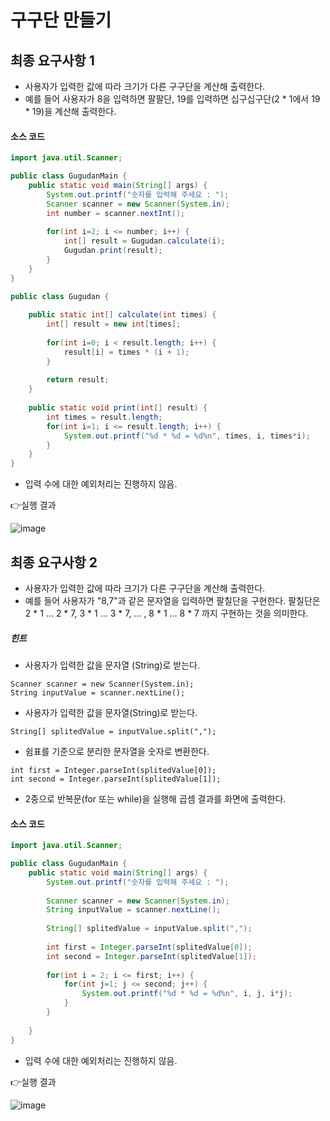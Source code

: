 # 구구단 만들기



## 최종 요구사항 1

- 사용자가 입력한 값에 따라 크기가 다른 구구단을 계산해 출력한다.
- 예를 들어 사용자가 8을 입력하면 팔팔단, 19를 입력하면 십구십구단(2 * 1에서 19 * 19)을 계산해 출력한다.



#### 소스 코드

```java
import java.util.Scanner;

public class GugudanMain {
	public static void main(String[] args) {
		System.out.printf("숫자를 입력해 주세요 : ");
		Scanner scanner = new Scanner(System.in);
		int number = scanner.nextInt();
		
		for(int i=2; i <= number; i++) {
			int[] result = Gugudan.calculate(i);
			Gugudan.print(result);
		}		
	}
}

public class Gugudan {
	
	public static int[] calculate(int times) {
		int[] result = new int[times];
		
		for(int i=0; i < result.length; i++) {
			result[i] = times * (i + 1);
		}
		
		return result;
	}
	
	public static void print(int[] result) {
		int times = result.length;
		for(int i=1; i <= result.length; i++) {
			System.out.printf("%d * %d = %d%n", times, i, times*i);
		}
	}
}

```

- 입력 수에 대한 예외처리는 진행하지 않음.

👉실행 결과

![image](https://user-images.githubusercontent.com/52458039/126437739-2eaac906-6651-44dd-b3b6-e8c614908195.png)

## 최종 요구사항 2

- 사용자가 입력한 값에 따라 크기가 다른 구구단을 계산해 출력한다.
- 예를 들어 사용자가 "8,7"과 같은 문자열을 입력하면 팔칠단을 구현한다. 팔칠단은 2 * 1 ... 2 * 7, 3 * 1 ... 3 * 7, ... , 8 * 1 ... 8 * 7 까지 구현하는 것을 의미한다.

##### 힌트

- 사용자가 입력한 값을 문자열 (String)로 받는다.

```
Scanner scanner = new Scanner(System.in);
String inputValue = scanner.nextLine();
```

- 사용자가 입력한 값을 문자열(String)로 받는다.

```
String[] splitedValue = inputValue.split(",");
```

- 쉼표를 기준으로 분리한 문자열을 숫자로 변환한다.

```
int first = Integer.parseInt(splitedValue[0]);
int second = Integer.parseInt(splitedValue[1]);
```

- 2중으로 반복문(for 또는 while)을 실행해 곱셈 결과를 화면에 출력한다.



#### 소스 코드

```java
import java.util.Scanner;

public class GugudanMain {
	public static void main(String[] args) {
		System.out.printf("숫자를 입력해 주세요 : ");
		
		Scanner scanner = new Scanner(System.in);
		String inputValue = scanner.nextLine();
		
		String[] splitedValue = inputValue.split(",");
		
		int first = Integer.parseInt(splitedValue[0]);
		int second = Integer.parseInt(splitedValue[1]);
		
		for(int i = 2; i <= first; i++) {
			for(int j=1; j <= second; j++) {
				System.out.printf("%d * %d = %d%n", i, j, i*j);
			}
		}
		
	}
}
```

- 입력 수에 대한 예외처리는 진행하지 않음.

👉실행 결과

![image](https://user-images.githubusercontent.com/52458039/126439215-a3fb294f-cfb9-4f88-80f9-9449c8e781d6.png)